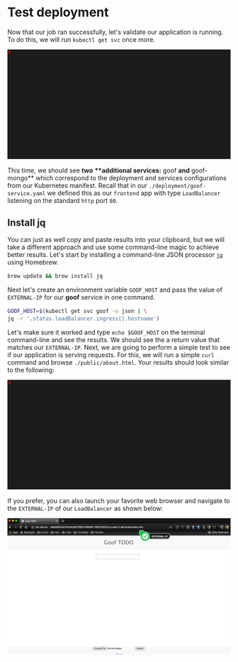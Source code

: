 # Test deployment

Now that our job ran successfully, let's validate our application is running. To do this, we will run `kubectl get svc` once more.

![](../../../.gitbook/assets/kubectl_get_svc_external-ip.gif)

This time, we should see _**two**_ **\*\*additional services:** goof **and** goof-mongo\*\* which correspond to the deployment and services configurations from our Kubernetes manifest. Recall that in our `./deployment/goof-service.yaml` we defined this as our `frontend` app with type `LoadBalancer` listening on the standard `http` port `80`.

## Install jq

You can just as well copy and paste results into your clipboard, but we will take a different approach and use some command-line magic to achieve better results. Let's start by installing a command-line JSON processor [`jq`](https://formulae.brew.sh/formula/jq) using Homebrew.

```bash
brew update && brew install jq
```

Next let's create an environment variable `GOOF_HOST` and pass the value of `EXTERNAL-IP` for our **goof** service in one command.

```bash
GOOF_HOST=$(kubectl get svc goof -o json | \
jq -r '.status.loadBalancer.ingress[].hostname')
```

Let's make sure it worked and type `echo $GOOF_HOST` on the terminal command-line and see the results. We should see the a return value that matches our `EXTERNAL-IP`. Next, we are going to perform a simple test to see if our application is serving requests. For this, we will run a simple `curl` command and browse `./public/about.html`. Your results should look similar to the following:

![](../../../.gitbook/assets/goof_curl_about.gif)

If you prefer, you can also launch your favorite web browser and navigate to the `EXTERNAL-IP` of our `LoadBalancer` as shown below:

![](../../../.gitbook/assets/circleci_goof.png)

